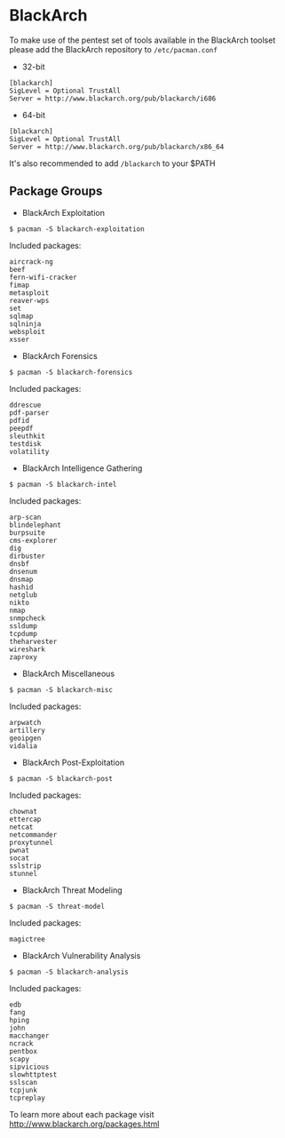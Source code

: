BlackArch
=========

To make use of the pentest set of tools available in the BlackArch toolset please add the BlackArch repository to `/etc/pacman.conf`

- 32-bit

```
[blackarch]
SigLevel = Optional TrustAll
Server = http://www.blackarch.org/pub/blackarch/i686
```

- 64-bit

```
[blackarch]
SigLevel = Optional TrustAll
Server = http://www.blackarch.org/pub/blackarch/x86_64
```

It's also recommended to add `/blackarch` to your $PATH

Package Groups
--------------
- BlackArch Exploitation

```
$ pacman -S blackarch-exploitation
```
Included packages:

```
aircrack-ng
beef
fern-wifi-cracker
fimap
metasploit
reaver-wps
set
sqlmap
sqlninja
websploit
xsser
```

- BlackArch Forensics

```
$ pacman -S blackarch-forensics
```

Included packages:

```
ddrescue
pdf-parser
pdfid
peepdf
sleuthkit
testdisk
volatility
```

- BlackArch Intelligence Gathering

```
$ pacman -S blackarch-intel
```

Included packages:

```
arp-scan
blindelephant
burpsuite
cms-explorer
dig
dirbuster
dnsbf
dnsenum
dnsmap
hashid
netglub
nikto
nmap
snmpcheck
ssldump
tcpdump
theharvester
wireshark
zaproxy
```

- BlackArch Miscellaneous

```
$ pacman -S blackarch-misc
```

Included packages:

```
arpwatch
artillery
geoipgen
vidalia
```

- BlackArch Post-Exploitation

```
$ pacman -S blackarch-post
```

Included packages:

```
chownat
ettercap
netcat
netcommander
proxytunnel
pwnat
socat
sslstrip
stunnel
```

- BlackArch Threat Modeling

```
$ pacman -S threat-model
```

Included packages:

```
magictree
```

- BlackArch Vulnerability Analysis

```
$ pacman -S blackarch-analysis
```

Included packages:

```
edb
fang
hping
john
macchanger
ncrack
pentbox
scapy
sipvicious
slowhttptest
sslscan
tcpjunk
tcpreplay
```

To learn more about each package visit http://www.blackarch.org/packages.html
